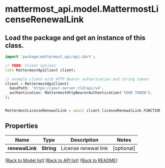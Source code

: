 # mattermost_api.model.MattermostLicenseRenewalLink

## Load the package and get an instance of this class.
```dart
import 'package:mattermost_api/api.dart';

// TODO: Client options
late MattermostApiClient client;

// example client with HTTP Bearer authorization and string token:
client = MattermostApiClient(
  basePath: 'https://your-server.tld/api/v4',
  authentication: MattermostHttpBearerAuthentication('YOUR TOKEN'),
);


MattermostLicenseRenewalLink = await client.licenseRenewalLink.FUNCTION_THAT_RETURNS_THIS_CLASS();

```

## Properties
Name | Type | Description | Notes
------------ | ------------- | ------------- | -------------
**renewalLink** | **String** | License renewal link | [optional] 

[[Back to Model list]](../GENERATED_README.md#documentation-for-models) [[Back to API list]](../GENERATED_README.md#documentation-for-api-endpoints) [[Back to README]](../GENERATED_README.md)


